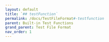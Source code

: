 ```yaml
---
layout: default
title: `## testFunction`
permalink: /docs/TestFileFormat#-testfunction
parent: Built-in Test Functions
grand_parent: Test File Format
nav_order: 1
---
```

